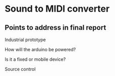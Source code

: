 # Sound to MIDI converter

## Points to address in final report

Industrial prototype

How will the arduino be powered?

Is it a fixed or mobile device?

Source control